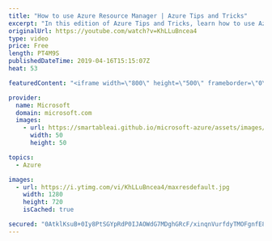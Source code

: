 ```yaml
---
title: "How to use Azure Resource Manager | Azure Tips and Tricks"
excerpt: "In this edition of Azure Tips and Tricks, learn how to use Azure Resource Manager templates to describe your infrastructure and deploy it.   For more tips and tricks, visit: http://azuredev.tips     Get started with 12 months of free services and $200 USD in credit. Create your free account today with"
originalUrl: https://youtube.com/watch?v=KhLLuBncea4
type: video
price: Free
length: PT4M9S
publishedDateTime: 2019-04-16T15:15:07Z
heat: 53

featuredContent: "<iframe width=\"800\" height=\"500\" frameborder=\"0\" src=\"https://www.youtube.com/embed/KhLLuBncea4\" allow=\"accelerometer; autoplay; encrypted-media; gyroscope; picture-in-picture\" allowfullscreen></iframe>"

provider:
  name: Microsoft
  domain: microsoft.com
  images:
    - url: https://smartableai.github.io/microsoft-azure/assets/images/organizations/microsoft.com-50x50.jpg
      width: 50
      height: 50

topics:
  - Azure

images:
  - url: https://i.ytimg.com/vi/KhLLuBncea4/maxresdefault.jpg
    width: 1280
    height: 720
    isCached: true

secured: "0AtklKsuB+0Iy8PtSGYpRdP0IJAOWdG7MDghGRcF/xinqnVurfdyTMOFgnfE8vK6HbTbO94s5vA1Jch0ycwrsFlYPi9PtkH3QjNB98BiuIoKd1yt7xwYj1F02tSi+k4RWBRwWgIp+Jtip23pR3qEubcc17CxUX6HPRUALQ+J2nGkgx3+DZ52T1uZf1VM9IkEPQCe1rYCQc1N+hSIK4DfikXzyyr5YNf6iNsB/d0uhJPBqNdtos5c+vnuPmGa1EkJX9JgxCJXD2ihjeN54SppgUy4gvdILi9b6UxzDkBoVw5VyYiUQnfEJUBOFTFHLXeVp00n4Snc3xl1SC7UC9nvBHcQdQ7Nif/0EV9hNacFE3+U2Z1weZP+l7cQwep1vSO1+dwuGnCjkbCL0egkWP9d4YO60vZVaepTAWxyGOQyY2I=;W2DxL7fwKc05rulhJMPKpQ=="
---
```


